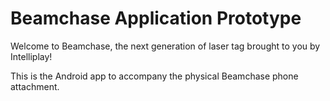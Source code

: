 # Beamchase Application Prototype

Welcome to Beamchase, the next generation of laser tag brought to you by Intelliplay!

This is the Android app to accompany the physical Beamchase phone attachment.
